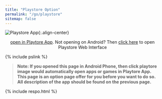 ```yaml
---
title: "Playstore Option"
permalink: "/go/playstore"
sitemap: false
---
```

![Playstore App](https://i0.wp.com/play.google.com/intl/en_us/badges/images/generic/en_badge_web_generic.png?resize=300,100){:.align-center}

<div style="display: block; text-align: center;">
<a id="app" href="">open in Playtore App</a>. 
Not opening on Android? Then <a id="web" class="btn btn--primary" href="">click here</a> to open Playstore Web Interface
</div>

{% include pslink %}
> **Note: If you opened this page in Android Phone, then click playtore image would automatically open apps or games in Playtore App. This page is an option page offer for you before you want to do so. All description of the app should be found on the previous page.**

{% include respo.html %}
